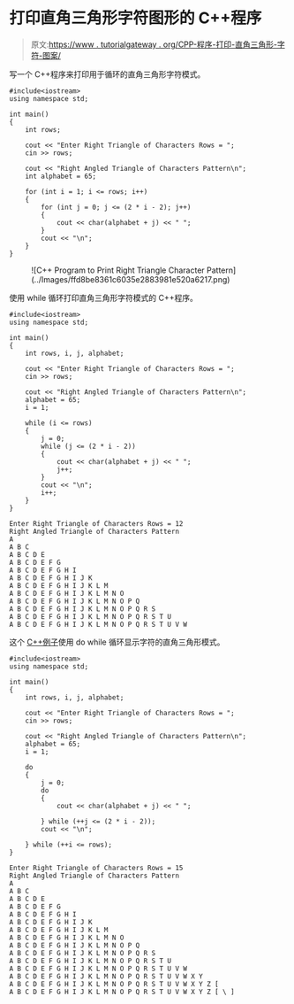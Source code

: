 # 打印直角三角形字符图形的 C++程序

> 原文:[https://www . tutorialgateway . org/CPP-程序-打印-直角三角形-字符-图案/](https://www.tutorialgateway.org/cpp-program-to-print-right-triangle-character-pattern/)

写一个 C++程序来打印用于循环的直角三角形字符模式。

```
#include<iostream>
using namespace std;

int main()
{
	int rows;

	cout << "Enter Right Triangle of Characters Rows = ";
	cin >> rows;

	cout << "Right Angled Triangle of Characters Pattern\n";
	int alphabet = 65;

	for (int i = 1; i <= rows; i++)
	{
		for (int j = 0; j <= (2 * i - 2); j++)
		{
			cout << char(alphabet + j) << " ";
		}
		cout << "\n";
	}
}
```

<figure class="wp-block-image size-large">![C++ Program to Print Right Triangle Character Pattern](../Images/ffd8be8361c6035e2883981e520a6217.png)</figure>

使用 while 循环打印直角三角形字符模式的 C++程序。

```
#include<iostream>
using namespace std;

int main()
{
	int rows, i, j, alphabet;

	cout << "Enter Right Triangle of Characters Rows = ";
	cin >> rows;

	cout << "Right Angled Triangle of Characters Pattern\n";
	alphabet = 65;
	i = 1;

	while (i <= rows)
	{
		j = 0;
		while (j <= (2 * i - 2))
		{
			cout << char(alphabet + j) << " ";
			j++;
		}
		cout << "\n";
		i++;
	}
}
```

```
Enter Right Triangle of Characters Rows = 12
Right Angled Triangle of Characters Pattern
A 
A B C 
A B C D E 
A B C D E F G 
A B C D E F G H I 
A B C D E F G H I J K 
A B C D E F G H I J K L M 
A B C D E F G H I J K L M N O 
A B C D E F G H I J K L M N O P Q 
A B C D E F G H I J K L M N O P Q R S 
A B C D E F G H I J K L M N O P Q R S T U 
A B C D E F G H I J K L M N O P Q R S T U V W 
```

这个 [C++例子](https://www.tutorialgateway.org/cpp-programs/)使用 do while 循环显示字符的直角三角形模式。

```
#include<iostream>
using namespace std;

int main()
{
	int rows, i, j, alphabet;

	cout << "Enter Right Triangle of Characters Rows = ";
	cin >> rows;

	cout << "Right Angled Triangle of Characters Pattern\n";
	alphabet = 65;
	i = 1;

	do
	{
		j = 0;
		do
		{
			cout << char(alphabet + j) << " ";

		} while (++j <= (2 * i - 2));
		cout << "\n";

	} while (++i <= rows);
}
```

```
Enter Right Triangle of Characters Rows = 15
Right Angled Triangle of Characters Pattern
A 
A B C 
A B C D E 
A B C D E F G 
A B C D E F G H I 
A B C D E F G H I J K 
A B C D E F G H I J K L M 
A B C D E F G H I J K L M N O 
A B C D E F G H I J K L M N O P Q 
A B C D E F G H I J K L M N O P Q R S 
A B C D E F G H I J K L M N O P Q R S T U 
A B C D E F G H I J K L M N O P Q R S T U V W 
A B C D E F G H I J K L M N O P Q R S T U V W X Y 
A B C D E F G H I J K L M N O P Q R S T U V W X Y Z [ 
A B C D E F G H I J K L M N O P Q R S T U V W X Y Z [ \ ] 
```